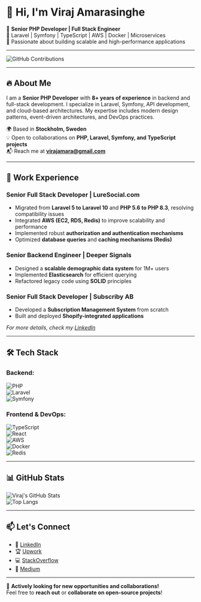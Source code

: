 # 👋 Hi, I'm Viraj Amarasinghe

🚀 **Senior PHP Developer | Full Stack Engineer**  
🔹 Laravel | Symfony | TypeScript | AWS | Docker | Microservices  
🔹 Passionate about building scalable and high-performance applications  

---

![GitHub Contributions](https://github-profile-summary-cards.vercel.app/api/cards/profile-details?username=sameerabit&theme=github_dark)

---

## 🔥 About Me  
I am a **Senior PHP Developer** with **8+ years of experience** in backend and full-stack development. I specialize in Laravel, Symfony, API development, and cloud-based architectures. My expertise includes modern design patterns, event-driven architectures, and DevOps practices.  

🌍 Based in **Stockholm, Sweden**  
💡 Open to collaborations on **PHP, Laravel, Symfony, and TypeScript projects**  
📬 Reach me at **virajamara@gmail.com**  

---

## 💼 Work Experience  

### **Senior Full Stack Developer | LureSocial.com**  
- Migrated from **Laravel 5 to Laravel 10** and **PHP 5.6 to PHP 8.3**, resolving compatibility issues  
- Integrated **AWS (EC2, RDS, Redis)** to improve scalability and performance  
- Implemented robust **authorization and authentication mechanisms**  
- Optimized **database queries** and **caching mechanisms (Redis)**  

### **Senior Backend Engineer | Deeper Signals**  
- Designed a **scalable demographic data system** for 1M+ users  
- Implemented **Elasticsearch** for efficient querying  
- Refactored legacy code using **SOLID** principles  

### **Senior Full Stack Developer | Subscriby AB**  
- Developed a **Subscription Management System** from scratch  
- Built and deployed **Shopify-integrated applications**  

_For more details, check my [LinkedIn](https://www.linkedin.com/in/viraj-amarasinghe/)_  

---

## 🛠 Tech Stack  
### **Backend:**  
![PHP](https://img.shields.io/badge/PHP-777BB4?style=flat&logo=php&logoColor=white)  
![Laravel](https://img.shields.io/badge/Laravel-FF2D20?style=flat&logo=laravel&logoColor=white)  
![Symfony](https://img.shields.io/badge/Symfony-000000?style=flat&logo=symfony&logoColor=white)  

### **Frontend & DevOps:**  
![TypeScript](https://img.shields.io/badge/TypeScript-007ACC?style=flat&logo=typescript&logoColor=white)  
![React](https://img.shields.io/badge/React-61DAFB?style=flat&logo=react&logoColor=black)  
![AWS](https://img.shields.io/badge/AWS-232F3E?style=flat&logo=amazon-aws&logoColor=white)  
![Docker](https://img.shields.io/badge/Docker-2496ED?style=flat&logo=docker&logoColor=white)  
![Redis](https://img.shields.io/badge/Redis-DC382D?style=flat&logo=redis&logoColor=white)  

---

## 📊 GitHub Stats  
![Viraj's GitHub Stats](https://github-readme-stats.vercel.app/api?username=sameerabit&show_icons=true&theme=dark)  
![Top Langs](https://github-readme-stats.vercel.app/api/top-langs/?username=sameerabit&layout=compact&theme=dark)  

---

## 📫 Let's Connect  
- 🔗 [LinkedIn](https://www.linkedin.com/in/viraj-amarasinghe/)  
- 🏆 [Upwork](https://www.upwork.com/freelancers/~01ba7b432ee627550e)  
- 💻 [StackOverflow](https://stackoverflow.com/users/3755369/viraj-amarasinghe)  
- 📝 [Medium](https://medium.com/@sameeraviraj)  

---

🚀 **Actively looking for new opportunities and collaborations!**  
Feel free to **reach out** or **collaborate on open-source projects**!  
